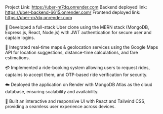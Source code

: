 Project Link: https://uber-m7dq.onrender.com
Backend deployed link: https://uber-backend-6615.onrender.com/
Frontend deployed link: https://uber-m7dq.onrender.com

🚀 Developed a full-stack Uber clone using the MERN stack (MongoDB, Express.js, React, Node.js) with JWT authentication for secure user and captain logins.

📍 Integrated real-time maps & geolocation services using the Google Maps API for location suggestions, distance-time calculations, and fare estimations.

💳 Implemented a ride-booking system allowing users to request rides, captains to accept them, and OTP-based ride verification for security.

☁️ Deployed the application on Render with MongoDB Atlas as the cloud database, ensuring scalability and availability.

🎨 Built an interactive and responsive UI with React and Tailwind CSS, providing a seamless user experience across devices.
